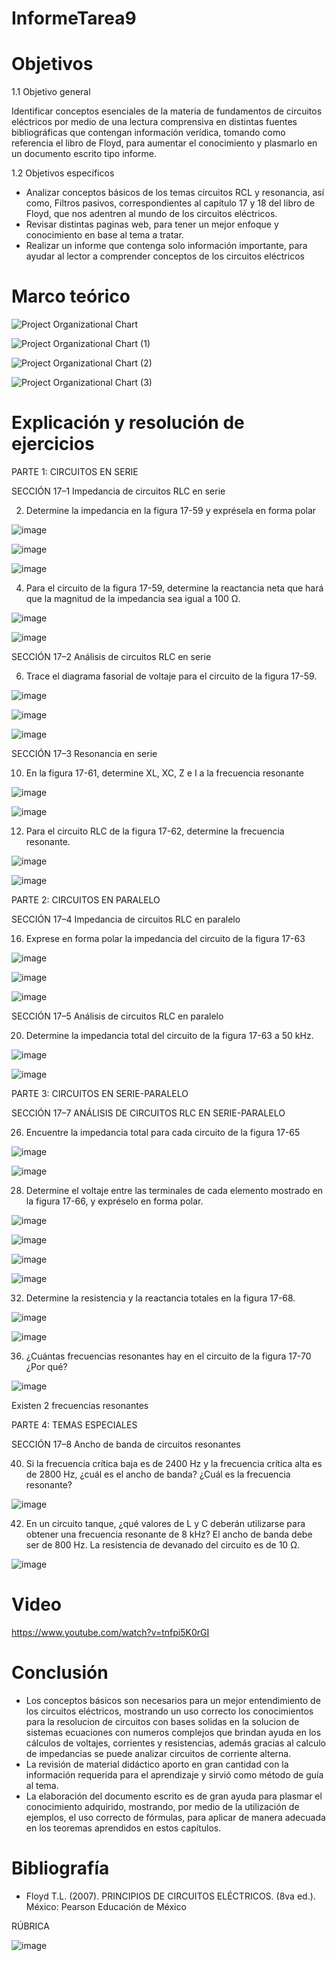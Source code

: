 # InformeTarea9
# Objetivos

1.1 Objetivo general

Identificar conceptos esenciales de la materia de fundamentos de circuitos eléctricos por medio de una lectura comprensiva en distintas fuentes bibliográficas que contengan información verídica, tomando como referencia el libro de Floyd, para aumentar el conocimiento y plasmarlo en un documento escrito tipo informe.

1.2 Objetivos específicos

* Analizar conceptos básicos de los temas circuitos RCL y resonancia, así como, Filtros pasivos, correspondientes al capítulo 17 y 18 del libro de Floyd, que nos adentren al mundo de los circuitos eléctricos.
* Revisar distintas paginas web, para tener un mejor enfoque y conocimiento en base al tema a tratar.
* Realizar un informe que contenga solo información importante, para ayudar al lector a comprender conceptos de los circuitos eléctricos

# Marco teórico

![Project Organizational Chart](https://user-images.githubusercontent.com/105715717/187243944-73c3694b-3578-4ebb-a204-ca0b087bf490.jpg)

![Project Organizational Chart (1)](https://user-images.githubusercontent.com/105715717/187243963-5687e116-b1f0-4638-9db1-c73bd032dd11.jpg)

![Project Organizational Chart (2)](https://user-images.githubusercontent.com/105715717/187243987-413a44a0-67eb-47fb-b890-cc8d05f5797f.jpg)

![Project Organizational Chart (3)](https://user-images.githubusercontent.com/105715717/187244003-f432b6bf-53d4-4bce-a81a-ecdc5d3b3720.jpg)


# Explicación y resolución de ejercicios

PARTE 1: CIRCUITOS EN SERIE 

SECCIÓN 17–1 Impedancia de circuitos RLC en serie

2. Determine la impedancia en la figura 17-59 y exprésela en forma polar

![image](https://user-images.githubusercontent.com/105715717/187493980-7f738fe0-9e21-407b-ae1a-72327530c804.png)

![image](https://user-images.githubusercontent.com/105715717/187494052-0c8bef5c-3072-477b-978d-e3fbee62c2c2.png)

![image](https://user-images.githubusercontent.com/105715717/187494097-5ba15803-22a2-4177-ac6a-90065c1057b9.png)

4. Para el circuito de la figura 17-59, determine la reactancia neta que hará que la magnitud de la impedancia sea igual a 100 Ω.

![image](https://user-images.githubusercontent.com/105715717/187494121-c68438fe-6a71-40ef-bedb-df5aeba66ea0.png)

![image](https://user-images.githubusercontent.com/105715717/187494138-85494fd6-5e1a-4b38-a3c5-746fc70df576.png)

SECCIÓN 17–2 Análisis de circuitos RLC en serie

6. Trace el diagrama fasorial de voltaje para el circuito de la figura 17-59.

![image](https://user-images.githubusercontent.com/105715717/187494167-6ec8a056-c476-4cb1-a893-b8ec17e1e1ce.png)

![image](https://user-images.githubusercontent.com/105715717/187494196-348ba14d-9bee-4727-9741-516e61dec65e.png)

![image](https://user-images.githubusercontent.com/105715717/187494206-ab0c9f3f-0b46-46bd-ab4f-4cc1f76df1ee.png)

SECCIÓN 17–3 Resonancia en serie 

10. En la figura 17-61, determine XL, XC, Z e I a la frecuencia resonante

![image](https://user-images.githubusercontent.com/105715717/187494248-257a6628-578f-4eb1-a85e-d922134a0827.png)

![image](https://user-images.githubusercontent.com/105715717/187494273-89f11294-e66c-4354-b7cf-4ef0958f6c3b.png)

12. Para el circuito RLC de la figura 17-62, determine la frecuencia resonante.

![image](https://user-images.githubusercontent.com/105715717/187494297-aa4d8fb9-4654-41e9-9a7f-b4d65fe23bf2.png)

![image](https://user-images.githubusercontent.com/105715717/187494340-48b975a2-44a1-4094-bdec-1704a5d9119c.png)

PARTE 2: CIRCUITOS EN PARALELO 

SECCIÓN 17–4 Impedancia de circuitos RLC en paralelo

16. Exprese en forma polar la impedancia del circuito de la figura 17-63

![image](https://user-images.githubusercontent.com/105715717/187494379-c6e6dd92-41f0-4c86-a2ed-24107da24858.png)

![image](https://user-images.githubusercontent.com/105715717/187494414-960459b1-c01b-4be2-9b2d-ab81a8bd5b38.png)

![image](https://user-images.githubusercontent.com/105715717/187494446-7db4d005-d9fa-4c18-9618-6d8e413590ec.png)

SECCIÓN 17–5 Análisis de circuitos RLC en paralelo

20. Determine la impedancia total del circuito de la figura 17-63 a 50 kHz.

![image](https://user-images.githubusercontent.com/105715717/187494473-46ffc6e7-3ffb-42ca-bd11-b39c55ee75da.png)

![image](https://user-images.githubusercontent.com/105715717/187494506-b1fd9687-c895-49e5-a0c9-d7f38e1062bf.png)

PARTE 3: CIRCUITOS EN SERIE-PARALELO 

SECCIÓN 17–7 ANÁLISIS DE CIRCUITOS RLC EN SERIE-PARALELO 

26. Encuentre la impedancia total para cada circuito de la figura 17-65

![image](https://user-images.githubusercontent.com/105715717/187494542-238d266b-9d39-425c-8dde-385cced883ce.png)

![image](https://user-images.githubusercontent.com/105715717/187494597-5ed758af-d2ff-4c2f-ac7c-3f5b2e36740d.png)

28. Determine el voltaje entre las terminales de cada elemento mostrado en la figura 17-66, y expréselo en forma polar.

![image](https://user-images.githubusercontent.com/105715717/187494640-9fe87f0b-a380-44a8-a411-0c2ea2e014b4.png)

![image](https://user-images.githubusercontent.com/105715717/187494695-e35726bc-eab0-44b6-b003-c5898d5394cb.png)

![image](https://user-images.githubusercontent.com/105715717/187494739-c87c7f8f-8398-4005-9774-df0a48b1f094.png)

![image](https://user-images.githubusercontent.com/105715717/187494770-1e84d749-b474-4053-a86d-b2fa75fd7ae1.png)

32. Determine la resistencia y la reactancia totales en la figura 17-68.

![image](https://user-images.githubusercontent.com/105715717/187494808-f4721c92-d1d6-4256-ad15-1af891460175.png)

![image](https://user-images.githubusercontent.com/105715717/187494857-dcb9536b-a270-47fd-b55d-8a8ec0972a59.png)

36. ¿Cuántas frecuencias resonantes hay en el circuito de la figura 17-70 ¿Por qué?

![image](https://user-images.githubusercontent.com/105715717/187494889-91a22613-545f-48c4-b791-b085c2a1ccb8.png)

Existen 2 frecuencias resonantes

PARTE 4: TEMAS ESPECIALES 

SECCIÓN 17–8 Ancho de banda de circuitos resonantes

40. Si la frecuencia crítica baja es de 2400 Hz y la frecuencia crítica alta es de 2800 Hz, ¿cuál es el ancho de banda? ¿Cuál es la frecuencia resonante?

![image](https://user-images.githubusercontent.com/105715717/187494958-f6dc83cb-cfc2-4d4d-8a36-57f06fc93be5.png)

42. En un circuito tanque, ¿qué valores de L y C deberán utilizarse para obtener una frecuencia resonante de 8 kHz? El ancho de banda debe ser de 800 Hz. La resistencia de devanado del circuito es de 10 Ω.

![image](https://user-images.githubusercontent.com/105715717/187495018-e7391ef5-33a1-4d84-8689-71ce5f929f35.png)



# Video

https://www.youtube.com/watch?v=tnfpi5K0rGI

# Conclusión 

* Los conceptos básicos son necesarios para un mejor entendimiento de los circuitos eléctricos, mostrando un uso correcto los conocimientos para la resolucion de circuitos con bases solidas en la solucion de sistemas ecuaciones con numeros complejos que brindan ayuda en los cálculos de voltajes, corrientes y resistencias, además gracias al calculo de impedancias se puede analizar circuitos de corriente alterna.
* La revisión de material didáctico aporto en gran cantidad con la información requerida para el aprendizaje y sirvió como método de guía al tema.
* La elaboración del documento escrito es de gran ayuda para plasmar el conocimiento adquirido, mostrando, por medio de la utilización de ejemplos, el uso correcto de fórmulas, para aplicar de manera adecuada en los teoremas aprendidos en estos capítulos.

# Bibliografía
* Floyd T.L. (2007). PRINCIPIOS DE CIRCUITOS ELÉCTRICOS. (8va ed.). México: Pearson Educación de México

RÚBRICA

![image](https://user-images.githubusercontent.com/105715717/177573450-abcbd56c-5a9e-4d08-94ca-22fb8e235a0d.png)
